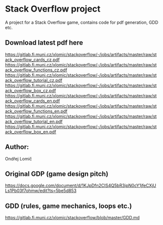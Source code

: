 # Stack Overflow project

A project for a Stack Overflow game, contains code for pdf generation, GDD etc.

## Download latest pdf here

https://gitlab.fi.muni.cz/xlomic/stackoverflow/-/jobs/artifacts/master/raw/stack_overflow_cards_cz.pdf
https://gitlab.fi.muni.cz/xlomic/stackoverflow/-/jobs/artifacts/master/raw/stack_overflow_functions_cz.pdf
https://gitlab.fi.muni.cz/xlomic/stackoverflow/-/jobs/artifacts/master/raw/stack_overflow_tutorial_cz.pdf
https://gitlab.fi.muni.cz/xlomic/stackoverflow/-/jobs/artifacts/master/raw/stack_overflow_box_cz.pdf
https://gitlab.fi.muni.cz/xlomic/stackoverflow/-/jobs/artifacts/master/raw/stack_overflow_cards_en.pdf
https://gitlab.fi.muni.cz/xlomic/stackoverflow/-/jobs/artifacts/master/raw/stack_overflow_functions_en.pdf
https://gitlab.fi.muni.cz/xlomic/stackoverflow/-/jobs/artifacts/master/raw/stack_overflow_tutorial_en.pdf
https://gitlab.fi.muni.cz/xlomic/stackoverflow/-/jobs/artifacts/master/raw/stack_overflow_box_en.pdf

## Author:

Ondřej Lomič

## Original GDP (game design pitch)

https://docs.google.com/document/d/1KJpDfn2CIS4Q5bR3ipN0cY1jfeCXjULs1Pb03f7ohmw/edit?ts=5be5d853

## GDD (rules, game mechanics, loops etc.)

https://gitlab.fi.muni.cz/xlomic/stackoverflow/blob/master/GDD.md